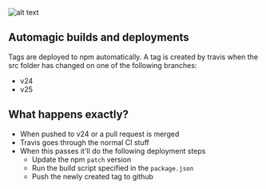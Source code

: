 ![alt text](https://a.slack-edge.com/7bf4/img/services/travis_128.png "Travis")

## Automagic builds and deployments

Tags are deployed to npm automatically. A tag is created by travis when the src folder has changed on one
of the following branches:
- v24
- v25

## What happens exactly?
- When pushed to v24 or a pull request is merged
- Travis goes through the normal CI stuff
- When this passes it'll do the following deployment steps
    - Update the npm `patch` version
    - Run the build script specified in the `package.json`
    - Push the newly created tag to github


